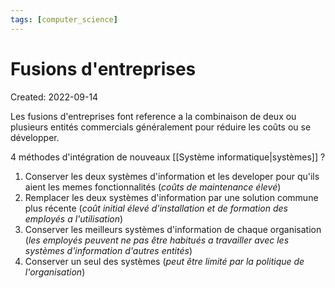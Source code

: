 ```yaml
---
tags: [computer_science] 
---
```

# Fusions d'entreprises
Created: 2022-09-14

Les fusions d'entreprises font reference a la combinaison de deux ou plusieurs entités commercials généralement pour réduire les coûts ou se développer.

4 méthodes d'intégration de nouveaux [[Système informatique|systèmes]]
?
1. Conserver les deux systèmes d'information et les developer pour qu'ils aient les memes fonctionnalités (*coûts de maintenance élevé*)
2. Remplacer les deux systèmes d'information par une solution commune plus récente (*coût initial élevé d'installation et de formation des employés a l'utilisation*)
3. Conserver les meilleurs systèmes d'information de chaque organisation (*les employés peuvent ne pas être habitués a travailler avec les systèmes d'information d'autres entités*)
4. Conserver un seul des systèmes (*peut être limité par la politique de l'organisation*)
<!--SR:!2024-01-16,41,130-->

